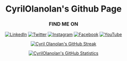 <h1 align="center" style="font-weight:bold;">CyrilOlanolan's Github Page</h1>

<!-- CONNECT WITH ME -->
<div align="center">
<h3>FIND ME ON</h3>

[![LinkedIn](https://img.shields.io/badge/linkedin-%230077B5.svg?style=for-the-badge&logo=linkedin&logoColor=white)](https://www.linkedin.com/in/CyrilOlanolan/)
[![Twitter](https://img.shields.io/badge/Twitter-%231DA1F2.svg?style=for-the-badge&logo=Twitter&logoColor=white)](https://www.twitter.com/CyrilOlanolan/)
[![Instagram](https://img.shields.io/badge/Instagram-%23E4405F.svg?style=for-the-badge&logo=Instagram&logoColor=white)](https://www.instagram.com/CyrilOlanolan/)
[![Facebook](https://img.shields.io/badge/Facebook-%231877F2.svg?style=for-the-badge&logo=Facebook&logoColor=white)](https://www.facebook.com/CyrilOlanolan/)
[![YouTube](https://img.shields.io/badge/Youtube-%23FF0000.svg?style=for-the-badge&logo=YouTube&logoColor=white)](https://www.youtube.com/CyrilOlanolan/)

</div>

<div align="center">

<!-- GITHUB STREAK -->
[![Cyril Olanolan's GitHub Streak](https://github-readme-streak-stats.herokuapp.com/?user=CyrilOlanolan&background=272822&ring=DDFFBC&currStreakLabel=DDFFBC&dates=DFD8C8&sideLabels=DFD8C8&currStreakNum=FFDD6C&sideNums=DDFFBC&border=75715E&fire=FFDD6C&stroke=DFD8C8)](https://github.com/CyrilOlanolan)

<!-- GITHUB STATISTICS -->
[![CyrilOlanolan's GitHub Statistics](https://github-readme-stats.vercel.app/api?username=CyrilOlanolan&count_private=true&include_all_commits=true&show_icons=true&title_color=DDFFBC&text_color=DFD8C8&icon_color=75715e&bg_color=272822&border_color=75715e&custom_title=CyrilOlanolan's%20Statistics)](https://github.com/CyrilOlanolan)

<!-- TOP LANGUAGES CARD -->
<!-- [![CyrilOlanolan's Top Languages](https://github-readme-stats.vercel.app/api/top-langs/?username=CyrilOlanolan&layout=compact)](https://github.com/CyrilOlanolan) -->

</div>